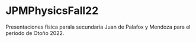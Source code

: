 # JPMPhysicsFall22
Presentaciones física parala secundaria Juan de Palafox y Mendoza para el periodo de Otoño 2022.
